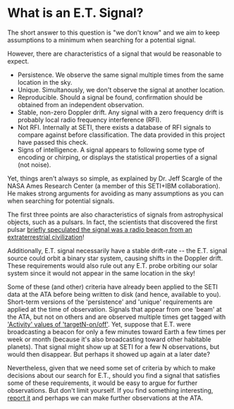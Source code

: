 # What is an E.T. Signal?

The short answer to this question is "we don't know" and we aim to keep assumptions to a minimum when
searching for a potential signal.

However, there are characteristics of a signal that would be reasonable to expect. 

  * Persistence. We observe the same signal multiple times from the same location in the sky.
  * Unique. Simultanously, we don't observe the signal at another location.
  * Reproducible. Should a signal be found, confirmation should be obtained from an independent observation.
  * Stable, non-zero Doppler drift. Any signal with a zero frequency drift is probably local radio frequency interference (RFI).
  * Not RFI. Internally at SETI, there exists a database of RFI signals to compare against before classification. The data provided in this project have passed this check.
  * Signs of intelligence. A signal appears to following some type of encoding or chirping, or displays the statistical properties of a signal (not noise).


Yet, things aren't always so simple, as explained by Dr. Jeff Scargle of the NASA Ames 
Research Center (a member of this SETI+IBM collaboration).  He makes strong arguments for 
avoiding as many assumptions as you can when searching for potential signals.

The first three points are also characteristics of signals from astrophysical objects, such as a pulsars. 
In fact, the scientists that discovered the first pulsar [briefly speculated the signal was 
a radio beacon from an extraterrestrial civilization](http://www.bigear.org/vol1no1/burnell.htm)! 

Additionally, E.T. signal necessarily have a stable drift-rate -- the E.T. signal source could orbit a 
binary star system, causing shifts in the Doppler drift.  These requirements would also rule out any E.T. 
probe orbiting our solar system since it would not appear in the same location in the sky!

Some of these (and other) criteria have already been applied to the SETI data at the ATA before being 
written to disk (and hence, available to you). 
Short-term versions of the 'persistence' and 'unique' requirements are applied 
at the time of observation. Signals that appear from one 'beam' at the ATA, but not on others and are observed
multiple times get tagged with ['Activity' values of 'targetN-on/off'](signaldb.md#acttyp). 
Yet, suppose that E.T. were broadcasting a beacon for only a few minutes toward Earth a few times 
per week or month (because it's also broadcasting toward other habitable planets). That signal 
might show up at SETI for a few N observations, but would then disappear. 
But perhaps it showed up again at a later date?

Nevertheless, given that we need some set of criteria by which to make decisions about our search for E.T., 
should you find a signal that satisfies some of these requirements, 
it would be easy to argue for further observations. But don't limit yourself. 
If you find something interesting, [report it](contact_us.md) and perhaps we can make 
further observations at the ATA. 


